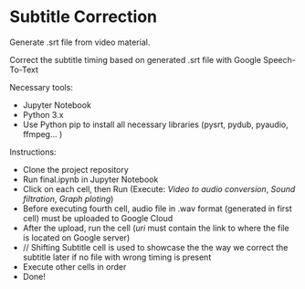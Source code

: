 # Subtitle Correction

Generate .srt file from video material.

Correct the subtitle timing based on generated .srt file with Google Speech-To-Text 


Necessary tools:
  * Jupyter Notebook
  * Python 3.x
  * Use Python pip to install all necessary libraries (pysrt, pydub, pyaudio, ffmpeg... )
  
 Instructions:
  * Clone the project repository
  * Run final.ipynb in Jupyter Notebook
  * Click on each cell, then Run (Execute: *Video to audio conversion*,
                                           *Sound filtration*,
                                           *Graph ploting*)
  * Before executing fourth cell, audio file in .wav format (generated in first cell) must be uploaded to Google Cloud
  * After the upload, run the cell (*uri* must contain the link to where the file is located on Google server)
  * // Shifting Subtitle cell is used to showcase the the way we correct the subtitle later if no file with 
  wrong timing is present
  * Execute other cells in order
  * Done!
